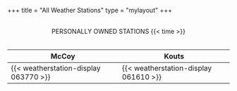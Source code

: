 +++
title = "All Weather Stations"
type = "mylayout"
+++

<br>
 <center id="title"> PERSONALLY OWNED STATIONS {{< time >}} </center>
<br>

| <b> <center id="subtitle"> McCoy </b> <br> | <b> <center id="subtitle"> Kouts </b> <br>| 
|------------------------|------------------------------|
| {{< weatherstation-display 063770 >}} | {{< weatherstation-display 061610 >}} | 
